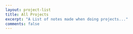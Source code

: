 ```yaml
---
layout: project-list
title: All Projects
excerpt: "A List of notes made when doing projects..."
comments: false
---
```

